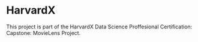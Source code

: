 # HarvardX
This project is part of the HarvardX Data Science Proffesional Certification: Capstone: MovieLens Project.

